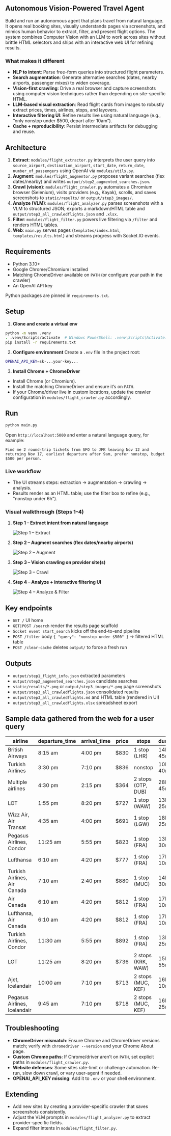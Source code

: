 ## Autonomous Vision-Powered Travel Agent

Build and run an autonomous agent that plans travel from natural language. It opens real booking sites, visually understands pages via screenshots, and mimics human behavior to extract, filter, and present flight options. The system combines Computer Vision with an LLM to work across sites without brittle HTML selectors and ships with an interactive web UI for refining results.

### What makes it different
- **NLP to intent**: Parse free-form queries into structured flight parameters.
- **Search augmentation**: Generate alternative searches (dates, nearby airports, passenger mixes) to widen coverage.
- **Vision-first crawling**: Drive a real browser and capture screenshots using computer vision techniques rather than depending on site-specific HTML.
- **LLM-based visual extraction**: Read flight cards from images to robustly extract prices, times, airlines, stops, and layovers.
- **Interactive filtering UI**: Refine results live using natural language (e.g., “only nonstop under $500, depart after 10am”).
- **Cache + reproducibility**: Persist intermediate artifacts for debugging and reuse.

## Architecture
1. **Extract**: `modules/flight_extractor.py` interprets the user query into `source_airport`, `destination_airport`, `start_date`, `return_date`, `number_of_passengers` using OpenAI via `modules/utils.py`.
2. **Augment**: `modules/flight_augmentor.py` proposes variant searches (flex dates/nearby) and writes `output/step2_augmented_searches.json`.
3. **Crawl (vision)**: `modules/flight_crawler.py` automates a Chromium browser (Selenium), visits providers (e.g., Kayak), scrolls, and saves screenshots to `static/results/` or `output/step3_images/`.
4. **Analyze (VLM)**: `modules/flight_analyzer.py` parses screenshots with a VLM to structured JSON; exports a markdown/HTML table and `output/step3_all_crawledflights.json` and `.xlsx`.
5. **Filter**: `modules/flight_filter.py` powers live filtering via `/filter` and renders HTML tables.
6. **Web**: `main.py` serves pages (`templates/index.html`, `templates/results.html`) and streams progress with Socket.IO events.

## Requirements
- Python 3.10+
- Google Chrome/Chromium installed
- Matching ChromeDriver available on `PATH` (or configure your path in the crawler)
- An OpenAI API key

Python packages are pinned in `requirements.txt`.

## Setup
1. **Clone and create a virtual env**
```bash
python -m venv .venv
. .venv/Scripts/activate  # Windows PowerShell: .venv\Scripts\Activate.ps1
pip install -r requirements.txt
```

2. **Configure environment**
Create a `.env` file in the project root:
```bash
OPENAI_API_KEY=sk-...your-key...
```

3. **Install Chrome + ChromeDriver**
- Install Chrome (or Chromium).
- Install the matching ChromeDriver and ensure it’s on `PATH`.
- If your Chrome/driver live in custom locations, update the crawler configuration in `modules/flight_crawler.py` accordingly.

## Run
```bash
python main.py
```
Open `http://localhost:5000` and enter a natural language query, for example:
```text
Find me 2 round-trip tickets from SFO to JFK leaving Nov 12 and returning Nov 17, earliest departure after 9am, prefer nonstop, budget $500 per person.
```

### Live workflow
- The UI streams steps: extraction → augmentation → crawling → analysis.
- Results render as an HTML table; use the filter box to refine (e.g., "nonstop under 6h").

### Visual walkthrough (Steps 1–4)
1. **Step 1 – Extract intent from natural language**

   ![Step 1 – Extract](sample-images/step1.png)

2. **Step 2 – Augment searches (flex dates/nearby airports)**

   ![Step 2 – Augment](sample-images/step2.png)

3. **Step 3 – Vision crawling on provider site(s)**

   ![Step 3 – Crawl](sample-images/step3.png)

4. **Step 4 – Analyze + interactive filtering UI**

   ![Step 4 – Analyze & Filter](sample-images/step4.png)

## Key endpoints
- `GET /` UI home
- `GET|POST /search` render the results page scaffold
- `Socket event start_search` kicks off the end-to-end pipeline
- `POST /filter` body `{ "query": "nonstop under $500" }` → filtered HTML table
- `POST /clear-cache` deletes `output/` to force a fresh run

## Outputs
- `output/step1_flight_info.json` extracted parameters
- `output/step2_augmented_searches.json` candidate searches
- `static/results/*.png` or `output/step3_images/*.png` page screenshots
- `output/step3_all_crawledflights.json` consolidated results
- `output/step3_all_crawledflights.md` and HTML table (rendered in UI)
- `output/step3_all_crawledflights.xlsx` spreadsheet export

## Sample data gathered from the web for a user query

| airline | departure_time | arrival_time | price | stops | duration | departure_airport | arrival_airport | start_date | return_date | number_of_passengers | other_data |
|-------------|-------------|-------------|-------------|-------------|-------------|-------------|-------------|-------------|-------------|-------------|-------------|
| British Airways | 8:15 am | 4:00 pm | $830 | 1 stop (LHR) | 14h 45m | IST | YYZ | 2025-04-20 | - | 6 | {} |
| Turkish Airlines | 3:30 pm | 7:10 pm | $836 | nonstop | 10h 40m | IST | YYZ | 2025-04-20 | - | 6 | {} |
| Multiple airlines | 4:30 pm | 2:15 pm | $364 | 2 stops (OTP, DUB) | 28h 45m | SAW | YYZ | 2025-04-20 | - | 6 | {} |
| LOT | 1:55 pm | 8:20 pm | $727 | 1 stop (WAW) | 13h 25m | IST | YYZ | 2025-04-20 | - | 6 | {} |
| Wizz Air, Air Transat | 4:35 am | 4:00 pm | $691 | 1 stop (LGW) | 18h 25m | IST | YYZ | 2025-04-20 | - | 6 | {} |
| Pegasus Airlines, Condor | 11:25 am | 5:55 pm | $823 | 1 stop (FRA) | 13h 30m | SAW | YYZ | 2025-04-20 | - | 6 | {} |
| Lufthansa | 6:10 am | 4:20 pm | $777 | 1 stop (FRA) | 17h 10m | IST | YYZ | 2025-04-20 | - | 6 | {} |
| Turkish Airlines, Air Canada | 7:10 am | 2:40 pm | $880 | 1 stop (MUC) | 14h 30m | IST | YYZ | 2025-04-20 | - | 6 | {} |
| Air Canada | 6:10 am | 4:20 pm | $812 | 1 stop (FRA) | 17h 10m | IST | YYZ | 2025-04-20 | - | 6 | {} |
| Lufthansa, Air Canada | 6:10 am | 4:20 pm | $812 | 1 stop (FRA) | 17h 10m | IST | YYZ | 2025-04-20 | - | 6 | {} |
| Turkish Airlines, Condor | 11:30 am | 5:55 pm | $892 | 1 stop (FRA) | 13h 25m | IST | YYZ | 2025-04-20 | - | 6 | {} |
| LOT | 11:25 am | 8:20 pm | $736 | 2 stops (KRK, WAW) | 15h 55m | IST | YYZ | 2025-04-20 | - | 6 | {} |
| Ajet, Icelandair | 10:00 am | 7:10 pm | $713 | 2 stops (MUC, KEF) | 16h 10m | SAW | YYZ | 2025-04-20 | - | 6 | {} |
| Pegasus Airlines, Icelandair | 9:45 am | 7:10 pm | $718 | 2 stops (MUC, KEF) | 16h 25m | SAW | YYZ | 2025-04-20 | - | 6 | {} |

## Troubleshooting
- **ChromeDriver mismatch**: Ensure Chrome and ChromeDriver versions match; verify with `chromedriver --version` and your Chrome About page.
- **Custom Chrome paths**: If Chrome/driver aren’t on `PATH`, set explicit paths in `modules/flight_crawler.py`.
- **Website defenses**: Some sites rate-limit or challenge automation. Re-run, slow down crawl, or vary user-agent if needed.
- **OPENAI_API_KEY missing**: Add it to `.env` or your shell environment.

## Extending
- Add new sites by creating a provider-specific crawler that saves screenshots consistently.
- Adjust the VLM prompts in `modules/flight_analyzer.py` to extract provider-specific fields.
- Expand filter intents in `modules/flight_filter.py`.
